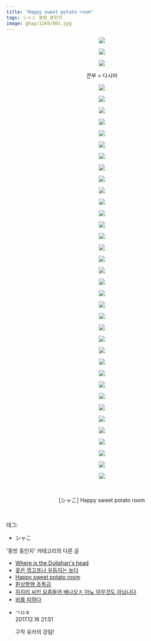 ```yaml
---
title: "Happy sweet potato room"
tags: シャこ 동방_동인지
image: ghap/1169/001.jpg
---
```

<div class="article">
<p style="text-align: center; clear: none; float: none;"><img src="{{ site.nasurl }}/ghap/1169/001.jpg"/></p>
<p style="text-align: center; clear: none; float: none;"><img src="{{ site.nasurl }}/ghap/1169/002.jpg"/></p>
<p style="text-align: center; clear: none; float: none;"><img src="{{ site.nasurl }}/ghap/1169/003.jpg"/></p>
<p style="text-align: center; clear: none; float: none;">콘부 = 다시마</p>
<p style="text-align: center; clear: none; float: none;"><img src="{{ site.nasurl }}/ghap/1169/004.jpg"/></p>
<p style="text-align: center; clear: none; float: none;"><img src="{{ site.nasurl }}/ghap/1169/005.jpg"/></p>
<p style="text-align: center; clear: none; float: none;"><img src="{{ site.nasurl }}/ghap/1169/006.jpg"/></p>
<p style="text-align: center; clear: none; float: none;"><img src="{{ site.nasurl }}/ghap/1169/007.jpg"/></p>
<p style="text-align: center; clear: none; float: none;"><img src="{{ site.nasurl }}/ghap/1169/008.jpg"/></p>
<p style="text-align: center; clear: none; float: none;"><img src="{{ site.nasurl }}/ghap/1169/009.jpg"/></p>
<p style="text-align: center; clear: none; float: none;"><img src="{{ site.nasurl }}/ghap/1169/010.jpg"/></p>
<p style="text-align: center; clear: none; float: none;"><img src="{{ site.nasurl }}/ghap/1169/011.jpg"/></p>
<p style="text-align: center; clear: none; float: none;"><img src="{{ site.nasurl }}/ghap/1169/012.jpg"/></p>
<p style="text-align: center; clear: none; float: none;"><img src="{{ site.nasurl }}/ghap/1169/013.jpg"/></p>
<p style="text-align: center; clear: none; float: none;"><img src="{{ site.nasurl }}/ghap/1169/014.jpg"/></p>
<p style="text-align: center; clear: none; float: none;"><img src="{{ site.nasurl }}/ghap/1169/015.jpg"/></p>
<p style="text-align: center; clear: none; float: none;"><img src="{{ site.nasurl }}/ghap/1169/016.jpg"/></p>
<p style="text-align: center; clear: none; float: none;"><img src="{{ site.nasurl }}/ghap/1169/017.jpg"/></p>
<p style="text-align: center; clear: none; float: none;"><img src="{{ site.nasurl }}/ghap/1169/018.jpg"/></p>
<p style="text-align: center; clear: none; float: none;"><img src="{{ site.nasurl }}/ghap/1169/019.jpg"/></p>
<p style="text-align: center; clear: none; float: none;"><img src="{{ site.nasurl }}/ghap/1169/020.jpg"/></p>
<p style="text-align: center; clear: none; float: none;"><img src="{{ site.nasurl }}/ghap/1169/021.jpg"/></p>
<p style="text-align: center; clear: none; float: none;"><img src="{{ site.nasurl }}/ghap/1169/022.jpg"/></p>
<p style="text-align: center; clear: none; float: none;"><img src="{{ site.nasurl }}/ghap/1169/023.jpg"/></p>
<p style="text-align: center; clear: none; float: none;"><img src="{{ site.nasurl }}/ghap/1169/024.jpg"/></p>
<p style="text-align: center; clear: none; float: none;"><img src="{{ site.nasurl }}/ghap/1169/025.jpg"/></p>
<p style="text-align: center; clear: none; float: none;"><img src="{{ site.nasurl }}/ghap/1169/026.jpg"/></p>
<p style="text-align: center; clear: none; float: none;"><img src="{{ site.nasurl }}/ghap/1169/027.jpg"/></p>
<p style="text-align: center; clear: none; float: none;"><img src="{{ site.nasurl }}/ghap/1169/028.jpg"/></p>
<p style="text-align: center; clear: none; float: none;"><img src="{{ site.nasurl }}/ghap/1169/029.jpg"/></p>
<p style="text-align: center; clear: none; float: none;"><img src="{{ site.nasurl }}/ghap/1169/030.jpg"/></p>
<p style="text-align: center; clear: none; float: none;"><img src="{{ site.nasurl }}/ghap/1169/031.jpg"/></p>
<p style="text-align: center; clear: none; float: none;"><img src="{{ site.nasurl }}/ghap/1169/032.jpg"/></p>
<p style="text-align: center; clear: none; float: none;"><img src="{{ site.nasurl }}/ghap/1169/033.jpg"/></p>
<p style="text-align: center; clear: none; float: none;"><img src="{{ site.nasurl }}/ghap/1169/034.jpg"/></p>
<p style="text-align: center; clear: none; float: none;"><img src="{{ site.nasurl }}/ghap/1169/035.jpg"/></p>
<p style="text-align: center; clear: none; float: none;"><img src="{{ site.nasurl }}/ghap/1169/036.jpg"/></p>
<p style="text-align: center; clear: none; float: none;"><img src="{{ site.nasurl }}/ghap/1169/037.jpg"/></p>
<p style="text-align: center; clear: none; float: none;"><img src="{{ site.nasurl }}/ghap/1169/038.jpg"/></p>
<p style="text-align: center; clear: none; float: none;"><br/></p>
<p style="text-align: center; clear: none; float: none;">[シャこ] Happy sweet potato room</p>
<p><br/></p>
</div><div class="tagTrail">
<p>태그: </p>
<ul>
<li>シャこ</li>
</ul>
</div><div class="another">
<p>'동방 동인지' 카테고리의 다른 글</p>
<ul>
<li><a href="/2016-07-28-ghap_1171">Where is the Dullahan's head</a></li>
<li><a href="/2016-07-28-ghap_1170">꽃은 꺾고프나 우듬지는 높다</a></li>
<li><a href="/2016-07-28-ghap_1169">Happy sweet potato room</a></li>
<li><a href="/2016-07-28-ghap_1168">환상향행 초특급</a></li>
<li><a href="/2016-07-28-ghap_1167">히지리 씨!!! 요즘들어 배나오ㅈ 아뇨 아무것도 아닙니다</a></li>
<li><a href="/2016-07-28-ghap_1166">비를 피하다</a></li>
</ul>
</div><div class="cb_module cb_fluid">
<div class="cb_wrt cb_profile">
<div class="comment">
<ul>
<li class="cb_thumb_off" id="comment15153527">
<div class="cb_comment_area">
<div class="cb_info_area">
<div class="cb_section">
<span class="cb_nick_name">ㄱㅁㅎ</span>
</div>
<div class="cb_section">
<span class="cb_date">2017.12.16 21:51 </span>
</div>
</div>
<div class="cb_dsc_comment">
<p class="cb_dsc">
											구작 유카의 강림!
										</p>
</div>
</div></li>
</ul>
</div>
</div><!-- commentList close -->
</div>